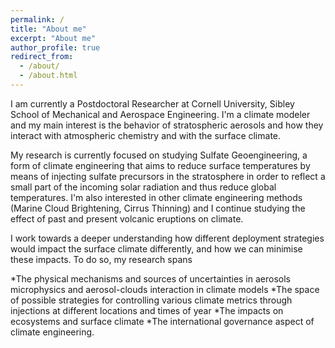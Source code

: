 ```yaml
---
permalink: /
title: "About me"
excerpt: "About me"
author_profile: true
redirect_from: 
  - /about/
  - /about.html
---
```


I am currently a Postdoctoral Researcher at Cornell University, Sibley School of Mechanical and Aerospace Engineering. I'm a climate modeler and my main interest is the behavior of stratospheric aerosols and how they interact with atmospheric chemistry and with the surface climate. 

My research is currently focused on studying Sulfate Geoengineering, a form of climate engineering that aims to reduce surface temperatures by means of injecting sulfate precursors in the stratosphere in order to reflect a small part of the incoming solar radiation and thus reduce global temperatures. I'm also interested in other climate engineering methods (Marine Cloud Brightening, Cirrus Thinning) and I continue studying the effect of past and present volcanic eruptions on climate.

I work towards a deeper understanding how different deployment strategies would impact the surface climate differently, and how we can minimise these impacts. 
To do so, my research spans 

*The physical mechanisms and sources of uncertainties in aerosols microphysics and aerosol-clouds interaction in climate models 
*The space of possible strategies for controlling various climate metrics through injections at different locations and times of year 
*The impacts on ecosystems and surface climate 
*The international governance aspect of climate engineering.


